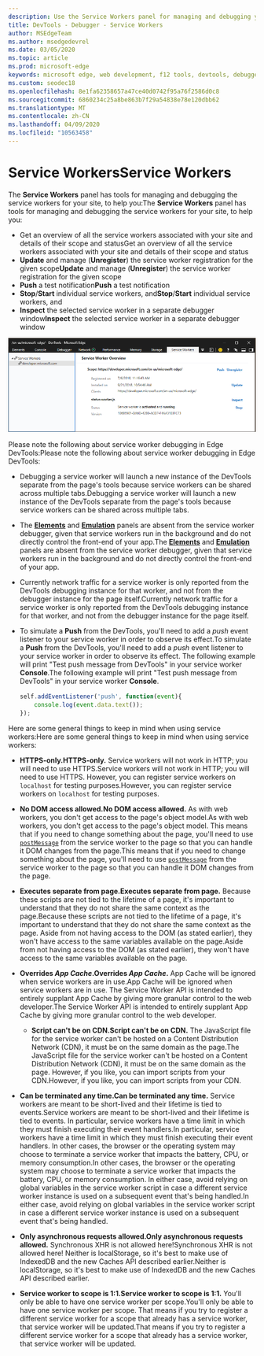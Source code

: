 ```yaml
---
description: Use the Service Workers panel for managing and debugging your service workers
title: DevTools - Debugger - Service Workers
author: MSEdgeTeam
ms.author: msedgedevrel
ms.date: 03/05/2020
ms.topic: article
ms.prod: microsoft-edge
keywords: microsoft edge, web development, f12 tools, devtools, debugger, debugging, pwa, service worker, cache api
ms.custom: seodec18
ms.openlocfilehash: 8e1fa62358657a47ce40d0742f95a76f2586d0c8
ms.sourcegitcommit: 6860234c25a8be863b7f29a54838e78e120dbb62
ms.translationtype: MT
ms.contentlocale: zh-CN
ms.lasthandoff: 04/09/2020
ms.locfileid: "10563458"
---
```

# <span data-ttu-id="49f91-104">Service Workers</span><span class="sxs-lookup"><span data-stu-id="49f91-104">Service Workers</span></span>

<span data-ttu-id="49f91-105">The **Service Workers** panel has tools for managing and debugging the service workers for your site, to help you:</span><span class="sxs-lookup"><span data-stu-id="49f91-105">The **Service Workers** panel has tools for managing and debugging the service workers for your site, to help you:</span></span>

 - <span data-ttu-id="49f91-106">Get an overview of all the service workers associated with your site and details of their scope and status</span><span class="sxs-lookup"><span data-stu-id="49f91-106">Get an overview of all the service workers associated with your site and details of their scope and status</span></span>
 - <span data-ttu-id="49f91-107">**Update** and manage (**Unregister**) the service worker registration for the given scope</span><span class="sxs-lookup"><span data-stu-id="49f91-107">**Update** and manage (**Unregister**) the service worker registration for the given scope</span></span>
 - <span data-ttu-id="49f91-108">**Push** a test notification</span><span class="sxs-lookup"><span data-stu-id="49f91-108">**Push** a test notification</span></span>
 - <span data-ttu-id="49f91-109">**Stop**/**Start** individual service workers, and</span><span class="sxs-lookup"><span data-stu-id="49f91-109">**Stop**/**Start** individual service workers, and</span></span>
 - <span data-ttu-id="49f91-110">**Inspect** the selected service worker in a separate debugger window</span><span class="sxs-lookup"><span data-stu-id="49f91-110">**Inspect** the selected service worker in a separate debugger window</span></span>

![Service Worker Overview pane](./media/service_worker.png)

<span data-ttu-id="49f91-112">Please note the following about service worker debugging in Edge DevTools:</span><span class="sxs-lookup"><span data-stu-id="49f91-112">Please note the following about service worker debugging in Edge DevTools:</span></span>

 - <span data-ttu-id="49f91-113">Debugging a service worker will launch a new instance of the  DevTools separate from the page's tools because service workers can be shared across multiple tabs.</span><span class="sxs-lookup"><span data-stu-id="49f91-113">Debugging a service worker will launch a new instance of the  DevTools separate from the page's tools because service workers can be shared across multiple tabs.</span></span>
 - <span data-ttu-id="49f91-114">The [**Elements**](./elements.md) and [**Emulation**](./emulation.md) panels are absent from the service worker debugger, given that service workers run in the background and do not directly control the front-end of your app.</span><span class="sxs-lookup"><span data-stu-id="49f91-114">The [**Elements**](./elements.md) and [**Emulation**](./emulation.md) panels are absent from the service worker debugger, given that service workers run in the background and do not directly control the front-end of your app.</span></span>
 - <span data-ttu-id="49f91-115">Currently network traffic for a service worker is only reported from the  DevTools debugging instance for that worker, and not from the debugger instance for the page itself.</span><span class="sxs-lookup"><span data-stu-id="49f91-115">Currently network traffic for a service worker is only reported from the  DevTools debugging instance for that worker, and not from the debugger instance for the page itself.</span></span>
 - <span data-ttu-id="49f91-116">To simulate a **Push** from the DevTools, you'll need to add a *push* event listener to your service worker in order to observe its effect.</span><span class="sxs-lookup"><span data-stu-id="49f91-116">To simulate a **Push** from the DevTools, you'll need to add a *push* event listener to your service worker in order to observe its effect.</span></span> <span data-ttu-id="49f91-117">The following example will print "Test push message from DevTools" in your service worker **Console**.</span><span class="sxs-lookup"><span data-stu-id="49f91-117">The following example will print "Test push message from DevTools" in your service worker **Console**.</span></span>

   ```JavaScript
   self.addEventListener('push', function(event){
       console.log(event.data.text());
   });
   ```

<span data-ttu-id="49f91-118">Here are some general things to keep in mind when using service workers:</span><span class="sxs-lookup"><span data-stu-id="49f91-118">Here are some general things to keep in mind when using service workers:</span></span>

- **<span data-ttu-id="49f91-119">HTTPS-only.</span><span class="sxs-lookup"><span data-stu-id="49f91-119">HTTPS-only.</span></span>** <span data-ttu-id="49f91-120">Service workers will not work in HTTP; you will need to use HTTPS.</span><span class="sxs-lookup"><span data-stu-id="49f91-120">Service workers will not work in HTTP; you will need to use HTTPS.</span></span> <span data-ttu-id="49f91-121">However, you can register service workers on `localhost` for testing purposes.</span><span class="sxs-lookup"><span data-stu-id="49f91-121">However, you can register service workers on `localhost` for testing purposes.</span></span>

- **<span data-ttu-id="49f91-122">No DOM access allowed.</span><span class="sxs-lookup"><span data-stu-id="49f91-122">No DOM access allowed.</span></span>** <span data-ttu-id="49f91-123">As with web workers, you don't get access to the page's object model.</span><span class="sxs-lookup"><span data-stu-id="49f91-123">As with web workers, you don't get access to the page's object model.</span></span> <span data-ttu-id="49f91-124">This means that if you need to change something about the page, you'll need to use [`postMessage`](https://developer.mozilla.org/docs/Web/API/Worker/postMessage) from the service worker to the page so that you can handle it DOM changes from the page.</span><span class="sxs-lookup"><span data-stu-id="49f91-124">This means that if you need to change something about the page, you'll need to use [`postMessage`](https://developer.mozilla.org/docs/Web/API/Worker/postMessage) from the service worker to the page so that you can handle it DOM changes from the page.</span></span>

- **<span data-ttu-id="49f91-125">Executes separate from page.</span><span class="sxs-lookup"><span data-stu-id="49f91-125">Executes separate from page.</span></span>** <span data-ttu-id="49f91-126">Because these scripts are not tied to the lifetime of a page, it's important to understand that they do not share the same context as the page.</span><span class="sxs-lookup"><span data-stu-id="49f91-126">Because these scripts are not tied to the lifetime of a page, it's important to understand that they do not share the same context as the page.</span></span> <span data-ttu-id="49f91-127">Aside from not having access to the DOM (as stated earlier), they won't have access to the same variables available on the page.</span><span class="sxs-lookup"><span data-stu-id="49f91-127">Aside from not having access to the DOM (as stated earlier), they won't have access to the same variables available on the page.</span></span>

- **<span data-ttu-id="49f91-128">Overrides *App Cache*.</span><span class="sxs-lookup"><span data-stu-id="49f91-128">Overrides *App Cache*.</span></span>** <span data-ttu-id="49f91-129">App Cache will be ignored when service workers are in use.</span><span class="sxs-lookup"><span data-stu-id="49f91-129">App Cache will be ignored when service workers are in use.</span></span> <span data-ttu-id="49f91-130">The Service Worker API is intended to entirely supplant App Cache  by giving more granular control to the web developer.</span><span class="sxs-lookup"><span data-stu-id="49f91-130">The Service Worker API is intended to entirely supplant App Cache  by giving more granular control to the web developer.</span></span>

  - **<span data-ttu-id="49f91-131">Script can't be on CDN.</span><span class="sxs-lookup"><span data-stu-id="49f91-131">Script can't be on CDN.</span></span>** <span data-ttu-id="49f91-132">The JavaScript file for the service worker can't be hosted on a Content Distribution Network (CDN), it must be on the same domain as the page.</span><span class="sxs-lookup"><span data-stu-id="49f91-132">The JavaScript file for the service worker can't be hosted on a Content Distribution Network (CDN), it must be on the same domain as the page.</span></span> <span data-ttu-id="49f91-133">However, if you like, you can import scripts from your CDN.</span><span class="sxs-lookup"><span data-stu-id="49f91-133">However, if you like, you can import scripts from your CDN.</span></span>

- **<span data-ttu-id="49f91-134">Can be terminated any time.</span><span class="sxs-lookup"><span data-stu-id="49f91-134">Can be terminated any time.</span></span>** <span data-ttu-id="49f91-135">Service workers are meant to be short-lived and their lifetime is tied to events.</span><span class="sxs-lookup"><span data-stu-id="49f91-135">Service workers are meant to be short-lived and their lifetime is tied to events.</span></span> <span data-ttu-id="49f91-136">In particular, service workers have a time limit in which they must finish executing their event handlers.</span><span class="sxs-lookup"><span data-stu-id="49f91-136">In particular, service workers have a time limit in which they must finish executing their event handlers.</span></span> <span data-ttu-id="49f91-137">In other cases, the browser or the operating system may choose to terminate a service worker that impacts the battery, CPU, or memory consumption.</span><span class="sxs-lookup"><span data-stu-id="49f91-137">In other cases, the browser or the operating system may choose to terminate a service worker that impacts the battery, CPU, or memory consumption.</span></span> <span data-ttu-id="49f91-138">In either case, avoid relying on global variables in the service worker script in case a different service worker instance is used on a subsequent event that's being handled.</span><span class="sxs-lookup"><span data-stu-id="49f91-138">In either case, avoid relying on global variables in the service worker script in case a different service worker instance is used on a subsequent event that's being handled.</span></span>

- **<span data-ttu-id="49f91-139">Only asynchronous requests allowed.</span><span class="sxs-lookup"><span data-stu-id="49f91-139">Only asynchronous requests allowed.</span></span>** <span data-ttu-id="49f91-140">Synchronous XHR is not allowed here!</span><span class="sxs-lookup"><span data-stu-id="49f91-140">Synchronous XHR is not allowed here!</span></span> <span data-ttu-id="49f91-141">Neither is localStorage, so it's best to make use of IndexedDB and the new Caches API described earlier.</span><span class="sxs-lookup"><span data-stu-id="49f91-141">Neither is localStorage, so it's best to make use of IndexedDB and the new Caches API described earlier.</span></span>

- **<span data-ttu-id="49f91-142">Service worker to scope is 1:1.</span><span class="sxs-lookup"><span data-stu-id="49f91-142">Service worker to scope is 1:1.</span></span>** <span data-ttu-id="49f91-143">You'll only be able to have one service worker per scope.</span><span class="sxs-lookup"><span data-stu-id="49f91-143">You'll only be able to have one service worker per scope.</span></span> <span data-ttu-id="49f91-144">That means if you try to register a different service worker for a scope that already has a service worker, that service worker will be updated.</span><span class="sxs-lookup"><span data-stu-id="49f91-144">That means if you try to register a different service worker for a scope that already has a service worker, that service worker will be updated.</span></span>
